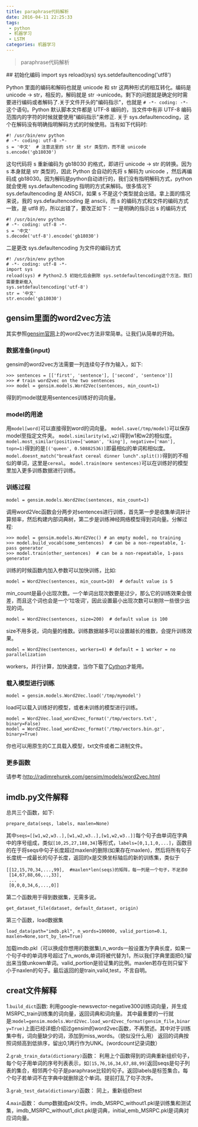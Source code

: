 ```yaml
---
title: paraphrase代码解析
date: 2016-04-11 22:25:33
tags: 
 - python
 - 机器学习
 - LSTM
categories: 机器学习
---
```

<blockquote class="blockquote-center">paraphrase代码解析</blockquote>
<!-- more -->
## 初始化编码
    import sys
    reload(sys)
    sys.setdefaultencoding('utf8')
    
Python 里面的编码和解码也就是 unicode 和 str 这两种形式的相互转化。编码是 unicode -> str，相反的，解码就是 str ->unicode。剩下的问题就是确定何时需要进行编码或者解码了.关于文件开头的"编码指示"，也就是 `# -*- coding: -*-` 这个语句。Python 默认脚本文件都是 UTF-8 编码的，当文件中有非 UTF-8 编码范围内的字符的时候就要使用"编码指示"来修正. 关于 sys.defaultencoding，这个在解码没有明确指明解码方式的时候使用。当有如下代码时:

    #! /usr/bin/env python 
    # -*- coding: utf-8 -*- 
    s = '中文'  # 注意这里的 str 是 str 类型的，而不是 unicode 
    s.encode('gb18030') 

这句代码将 s 重新编码为 gb18030 的格式，即进行 unicode -> str 的转换。因为 s 本身就是 str 类型的，因此 Python 会自动的先将 s 解码为 unicode ，然后再编码成 gb18030。因为解码是python自动进行的，我们没有指明解码方式，python 就会使用 sys.defaultencoding 指明的方式来解码。很多情况下 sys.defaultencoding 是 ANSCII，如果 s 不是这个类型就会出错。拿上面的情况来说，我的 sys.defaultencoding 是 anscii，而 s 的编码方式和文件的编码方式一致，是 utf8 的，所以出错了，要改正如下：
一是明确的指示出 s 的编码方式 

    #! /usr/bin/env python 
    # -*- coding: utf-8 -*- 
    s = '中文' 
    s.decode('utf-8').encode('gb18030') 

二是更改 sys.defaultencoding 为文件的编码方式 

    #! /usr/bin/env python 
    # -*- coding: utf-8 -*- 
    import sys 
    reload(sys) # Python2.5 初始化后会删除 sys.setdefaultencoding这个方法，我们需要重新载入 
    sys.setdefaultencoding('utf-8') 
    str = '中文' 
    str.encode('gb18030')
    
## gensim里面的word2vec方法

其实参照[gensim官网](http://radimrehurek.com/gensim/models/word2vec.html)上的word2vec方法非常简单。让我们从简单的开始。
### 数据准备(input)
gensim的word2vec方法需要一列连续句子作为输入，如下:

    >>> sentences = [['first', 'sentence'], ['second', 'sentence']]
    >>> # train word2vec on the two sentences
    >>> model = gensim.models.Word2Vec(sentences, min_count=1)
得到的model就是用sentences训练好的词向量。
### model的用途
用`model[word]`可以直接得到word的词向量。
`model.save(/tmp/model)`可以保存model至指定文件夹。
`model.similarity(w1,w2)`得到w1和w2的相似度。
`model.most_similar(positive=['woman', 'king'], negative=['man'], topn=1)`得到的是`[('queen', 0.50882536)]`即最相似的单词和相似度。
`model.doesnt_match("breakfast cereal dinner lunch".split())`得到的不相似的单词，这里是`cereal`。
`model.train(more sentences)`可以在训练好的模型里加入更多训练数据进行训练。
### 训练过程

    model = gensim.models.Word2Vec(sentences, min_count=1)
调用word2Vec函数会分两步对sentences进行训练，首先第一步是收集单词并计算频率，然后构建内部词典树，第二步是训练神经网络模型得到词向量。分解过程:

    >>> model = gensim.models.Word2Vec() # an empty model, no training
    >>> model.build_vocab(some_sentences)  # can be a non-repeatable, 1-pass generator
    >>> model.train(other_sentences)  # can be a non-repeatable, 1-pass generator
训练的时候函数内加入参数可以加快训练，比如:

    model = Word2Vec(sentences, min_count=10)  # default value is 5
min_count是最小出现次数。一个单词出现次数要是过少，那么它的训练效果会很差，而且这个词也会是一个‘垃圾词’，因此设置最小出现次数可以剔除一些很少出现的词。

    model = Word2Vec(sentences, size=200)  # default value is 100
size不用多说，词向量的维数。训练数据越多可以设置越长的维数，会提升训练效果。

    model = Word2Vec(sentences, workers=4) # default = 1 worker = no parallelization
workers，并行计算，加快速度，当你下载了[Cython](http://cython.org/)才能用。
### 载入模型进行训练

    model = gensim.models.Word2Vec.load('/tmp/mymodel')
load可以载入训练好的模型，或者未训练的模型进行训练。

    model = Word2Vec.load_word2vec_format('/tmp/vectors.txt', binary=False)
    model = Word2Vec.load_word2vec_format('/tmp/vectors.bin.gz', binary=True)
你也可以用原生的C工具载入模型，txt文件或者二进制文件。
### 更多函数
请参考:<http://radimrehurek.com/gensim/models/word2vec.html>

## imdb.py文件解释
总共三个函数，如下:

    prepare_data(seqs, labels, maxlen=None)
其中`seqs=[[w1,w2,w3..],[w1,w2,w3..],[w1,w2,w3..]]`每个句子由单词在字典中的序号组成，类似`[10,25,27,188,34]`等形式，`labels=[0,1,1,0,...]`，函数目的在于将seqs中句子长度超过maxlen的删除(如果存在maxlen)，然后将所有句子长度统一成最长的句子长度，返回的x是交换坐标轴后的新的训练集，类似于

    [[12,15,70,34,...,99],  #maxlen*len(seqs)的矩阵，每一列是一个句子，不足添0
     [14,67,88,66,..,33],
     ...
     [0,0,0,34,6,...,0]]

第二个函数用于得到数据集，无需多说。

    get_dataset_file(dataset, default_dataset, origin)
第三个函数，load数据集

    load_data(path="imdb.pkl", n_words=100000, valid_portion=0.1, maxlen=None,sort_by_len=True)
加载imdb.pkl（可以换成你想用的数据集),n_words一般设置为字典长度，如果一个句子中的单词序号超过了n_words,单词将被代替为1，所以我们字典里面把0,1留出来当做unkown单词。valid_portion是验证集的比例。maxlen若存在则只留下小于naxlen的句子。最后返回的是train,valid,test，不言自明。

## creat文件解释
1.`build_dict`函数:
  利用google-newsvector-negative300训练词向量，并生成MSRPC_train训练集的词向量，返回词典和词向量。
  其中最重要的一行就是:`model=gensim.models.Word2Vec.load_word2vec_format(gensim_file,binary=True)`上面已经详细介绍过gensim的word2vec函数，不再赘述。其中对于训练集中有，词向量缺少的词，添加到miss_words。（貌似没什么用）
  返回的词典按照词频高到低排序，留出0,1两行作为UNK。(wordcount记录词数）
  
2.`grab_train_data(dictionary)`函数：
  利用上个函数得到的词典重新组织句子，每个句子用单词的序号列表表示，如`[15,76,16,34,67,88,99]`返回seqs是句子列表的集合，相邻两个句子是paraphrase比较的句子。返回labels是标签集合。每个句子若单词不在字典中就删除这个单词。提前打乱了句子次序。
  
3.`grab_test_data(dictionary)`函数：
  同上，重新组织test
  
4.`main`函数：
  dump数据成pkl文件。imdb_MSRPC_without1.pkl是训练集和测试集，imdb_MSRPC_without1_dict.pkl是词典，initial_emb_MSRPC.pkl是词典对应词向量。

